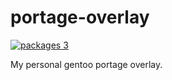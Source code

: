 # portage-overlay

[![packages 3](https://img.shields.io/badge/packages-3-4472c0.svg)](https://gitlab.com/MaryJaneInChain/portage-overlay)

My personal gentoo portage overlay.

